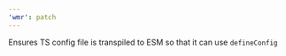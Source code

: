 ```yaml
---
'wmr': patch
---
```


Ensures TS config file is transpiled to ESM so that it can use `defineConfig`
